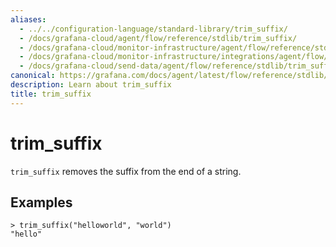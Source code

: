 ```yaml
---
aliases:
  - ../../configuration-language/standard-library/trim_suffix/
  - /docs/grafana-cloud/agent/flow/reference/stdlib/trim_suffix/
  - /docs/grafana-cloud/monitor-infrastructure/agent/flow/reference/stdlib/trim_suffix/
  - /docs/grafana-cloud/monitor-infrastructure/integrations/agent/flow/reference/stdlib/trim_suffix/
  - /docs/grafana-cloud/send-data/agent/flow/reference/stdlib/trim_suffix/
canonical: https://grafana.com/docs/agent/latest/flow/reference/stdlib/trim_suffix/
description: Learn about trim_suffix
title: trim_suffix
---
```


# trim_suffix

`trim_suffix` removes the suffix from the end of a string.

## Examples

```river
> trim_suffix("helloworld", "world")
"hello"
```
